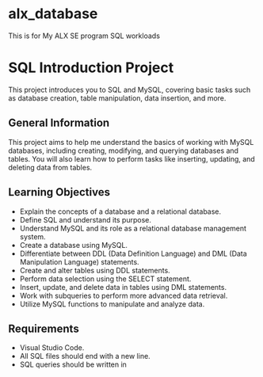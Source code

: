 # alx_database
This is for My ALX SE program SQL workloads

# SQL Introduction Project

This project introduces you to SQL and MySQL, covering basic tasks such as database creation, table manipulation, data insertion, and more.

## General Information

This project aims to help me understand the basics of working with MySQL databases, including creating, modifying, and querying databases and tables. You will also learn how to perform tasks like inserting, updating, and deleting data from tables.

## Learning Objectives

- Explain the concepts of a database and a relational database.
- Define SQL and understand its purpose.
- Understand MySQL and its role as a relational database management system.
- Create a database using MySQL.
- Differentiate between DDL (Data Definition Language) and DML (Data Manipulation Language) statements.
- Create and alter tables using DDL statements.
- Perform data selection using the SELECT statement.
- Insert, update, and delete data in tables using DML statements.
- Work with subqueries to perform more advanced data retrieval.
- Utilize MySQL functions to manipulate and analyze data.

## Requirements

- Visual Studio Code.
- All SQL files should end with a new line.
- SQL queries should be written in